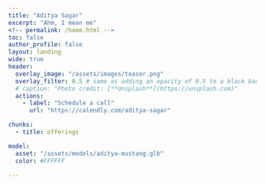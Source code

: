 ```yaml
---
title: "Aditya Sagar"
excerpt: "Ahm, I mean me"
<!-- permalink: /home.html -->
toc: false
author_profile: false
layout: landing
wide: true
header:
  overlay_image: "/assets/images/teaser.png"
  overlay_filter: 0.5 # same as adding an opacity of 0.5 to a black background
  # caption: "Photo credit: [**Unsplash**](https://unsplash.com)"
  actions:
    - label: "Schedule a call"
      url: "https://calendly.com/aditya-sagar"

chunks:
  - title: offerings

model:
  asset: "/assets/models/aditya-mustang.glb"
  color: #FFFFFF

---
```




